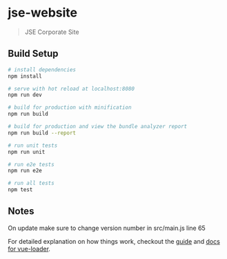 # jse-website

> JSE Corporate Site

## Build Setup

``` bash
# install dependencies
npm install

# serve with hot reload at localhost:8080
npm run dev

# build for production with minification
npm run build

# build for production and view the bundle analyzer report
npm run build --report

# run unit tests
npm run unit

# run e2e tests
npm run e2e

# run all tests
npm test
```

## Notes
On update make sure to change version number in src/main.js line 65

For detailed explanation on how things work, checkout the [guide](http://vuejs-templates.github.io/webpack/) and [docs for vue-loader](http://vuejs.github.io/vue-loader).
